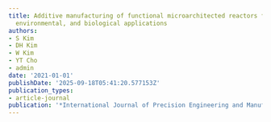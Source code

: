 ```yaml
---
title: Additive manufacturing of functional microarchitected reactors for energy,
  environmental, and biological applications
authors:
- S Kim
- DH Kim
- W Kim
- YT Cho
- admin
date: '2021-01-01'
publishDate: '2025-09-18T05:41:20.577153Z'
publication_types:
- article-journal
publication: '*International Journal of Precision Engineering and Manufacturing-Green …*'
---
```

